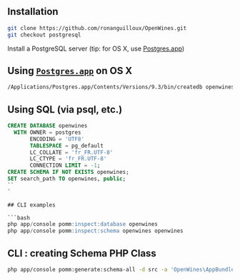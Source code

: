 
## Installation

```bash
git clone https://github.com/ronanguilloux/OpenWines.git
git checkout postgresql
```

Install a PostgreSQL server (tip: for OS X, use [Postgres.app](http://postgresapp.com/))


## Using [`Postgres.app`](http://postgresapp.com) on OS X

```bash
/Applications/Postgres.app/Contents/Versions/9.3/bin/createdb openwines
```

## Using SQL (via psql, etc.)

```sql
CREATE DATABASE openwines
  WITH OWNER = postgres
       ENCODING = 'UTF8'
       TABLESPACE = pg_default
       LC_COLLATE = 'fr_FR.UTF-8'
       LC_CTYPE = 'fr_FR.UTF-8'
       CONNECTION LIMIT = -1;
CREATE SCHEMA IF NOT EXISTS openwines;
SET search_path TO openwines, public;
``
`

## CLI examples

```bash
php app/console pomm:inspect:database openwines
php app/console pomm:inspect:schema openwines openwines
```

## CLI : creating Schema PHP Class

```bash
php app/console pomm:generate:schema-all -d src -a 'OpenWines\AppBundle\Model' openwines openwines
```
